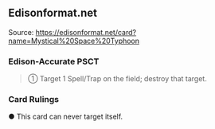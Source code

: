 
## Edisonformat.net

Source: https://edisonformat.net/card?name=Mystical%20Space%20Typhoon

### Edison-Accurate PSCT

> ① Target 1 Spell/Trap on the field; destroy that target.

### Card Rulings

● This card can never target itself.
            